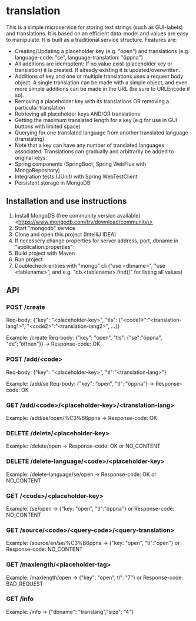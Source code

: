# translation

This is a simple microservice for storing text strings (such as GUI-labels) and translations. It is based on an efficient data-model and values are easy to manipulate. It is built as a traditional service structure. Features are:

- Creating/Updating a placeholder key (e.g. "open") and translations (e.g. language-code: "se", language-translation: "öppna")
- All additions are idempotent: If no value exist (placeholder key or translation) it is created. If already existing it is updated/overwritten.
- Additions of key and one or multiple translations uses a request body object. A single translation can be made with a simple object, and even more simple additions can be made in the URL (be sure to URLEncode if so).
- Removing a placeholder key with its translations OR removing a particular translation
- Retrieving all placeholder keys AND/OR translations
- Getting the maximum translated length for a key (e.g for use in GUI buttons with limited space)
- Querying for one translated language from another translated language (translating)
- Note that a key can have any number of translated languages associated: Translations can gradually and arbitrarily be added to original keys.
- Spring components (SpringBoot, Spring WebFlux with MongoRepository)
- Integration tests (JUnit) with Spring WebTestClient
- Persistent storage in MongoDB

## Installation and use instructions

1. Install MongoDB (free community version available) \<https://www.mongodb.com/try/download/community\>
2. Start "mongodb" service
3. Clone and open this project (IntelliJ IDEA)
4. If necessery change properties for server address, port, dbname in "application.properties"
5. Build project with Maven
6. Run project
7. Doublecheck entries with "mongo" cli ("use \<dbname\>", "use \<tablename\>", and e.g. "db.\<tablename\>.find()" for listing all values)



## API

### POST /create
Req-body: {"key": "\<placeholder-key\>", "tls": {"\<code1\>":"\<translation-lang1\>", "\<code2\>":"\<translation-lang2\>", ...}}

Example:
/create
Req-body: {"key": "open", "tls": {"se":"öppna", "de":"öffnen"}} -\> Response-code: OK

### POST /add/\<code\>
Req-body: {"key": "\<placeholder-key\>", "tl":"\<translation-lang\>"}

Example:
/add/se
Req-body: {"key": "open", "tl": "öppna"} -\> Response-code: OK

### GET /add/\<code\>/\<placeholder-key\>/\<translation-lang\>

Example:
/add/se/open/%C3%B6ppna -\> Response-code: OK

### DELETE /delete/\<placeholder-key\>

Example:
/delete/open -\> Response-code: OK or NO_CONTENT

### DELETE /delete-language/\<code\>/\<placeholder-key\>

Example:
/delete-language/se/open -\> Response-code: OK or NO_CONTENT

### GET /\<code\>/\<placeholder-key\>

Example: /se/open -\> {"key: "open", "tl":"öppna"} or Response-code: NO_CONTENT

### GET /source/\<code\>/\<query-code\>/\<query-translation\>

Example:
/source/en/se/%C3%B6ppna -\> {"key: "open", "tl":"open"} or Response-code: NO_CONTENT

### GET /maxlength/\<placeholder-tag\>

Example:
/maxlength/open  -\> {"key": "open", tl": "7"} or Response-code: BAD_REQUEST

### GET /info

Example:
/info -\> {"dbname": "translang","size": "4"}
